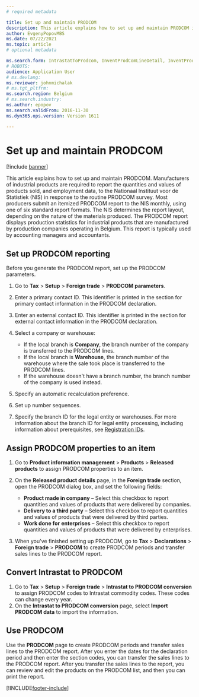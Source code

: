 ```yaml
---
# required metadata

title: Set up and maintain PRODCOM
description: This article explains how to set up and maintain PRODCOM in Microsoft Dynamics 365 Finance. 
author: EvgenyPopovMBS
ms.date: 07/22/2021
ms.topic: article
# optional metadata

ms.search.form: IntrastatToProdcom, InventProdComLineDetail, InventProdComLineWithCode, InventProdComParameters, InventProdComTable
# ROBOTS: 
audience: Application User
# ms.devlang: 
ms.reviewer: johnmichalak
# ms.tgt_pltfrm: 
ms.search.region: Belgium
# ms.search.industry: 
ms.author: epopov
ms.search.validFrom: 2016-11-30
ms.dyn365.ops.version: Version 1611

---
```


# Set up and maintain PRODCOM

[!include [banner](../../includes/banner.md)]

This article explains how to set up and maintain PRODCOM. Manufacturers of industrial products are required to report the quantities and values of products sold, and employment data, to the Nationaal Instituut voor de Statistiek (NIS) in response to the routine PRODCOM survey. Most producers submit an itemized PRODCOM report to the NIS monthly, using one of six standard report formats. The NIS determines the report layout, depending on the nature of the materials produced. The PRODCOM report displays production statistics for industrial products that are manufactured by production companies operating in Belgium. This report is typically used by accounting managers and accountants.

## Set up PRODCOM reporting

Before you generate the PRODCOM report, set up the PRODCOM parameters.

1. Go to **Tax** \> **Setup** \> **Foreign trade** \> **PRODCOM parameters**.
2. Enter a primary contact ID. This identifier is printed in the section for primary contact information in the PRODCOM declaration.
3. Enter an external contact ID. This identifier is printed in the section for external contact information in the PRODCOM declaration.
4. Select a company or warehouse:

    - If the local branch is **Company**, the branch number of the company is transferred to the PRODCOM lines.
    - If the local branch is **Warehouse**, the branch number of the warehouse where the sale took place is transferred to the PRODCOM lines.
    - If the warehouse doesn't have a branch number, the branch number of the company is used instead.

5. Specify an automatic recalculation preference.
6. Set up number sequences.
7. Specify the branch ID for the legal entity or warehouses. For more information about the branch ID for legal entity processing, including information about prerequisites, see [Registration IDs](../europe/emea-registration-ids.md).

## Assign PRODCOM properties to an item

1. Go to **Product information management** \> **Products** \> **Released products** to assign PRODCOM properties to an item. 
2. On the **Released product details** page, in the **Foreign trade** section, open the PRODCOM dialog box, and set the following fields:

    - **Product made in company** – Select this checkbox to report quantities and values of products that were delivered by companies.
    - **Delivery to a third party** – Select this checkbox to report quantities and values of products that were delivered by third parties.
    - **Work done for** **enterprises** – Select this checkbox to report quantities and values of products that were delivered by enterprises.

3. When you've finished setting up PRODCOM, go to **Tax** \> **Declarations** \> **Foreign trade** \> **PRODCOM** to create PRODCOM periods and transfer sales lines to the PRODCOM report.

## Convert Intrastat to PRODCOM

1. Go to **Tax** \> **Setup** \> **Foreign trade** \> **Intrastat to PRODCOM conversion** to assign PRODCOM codes to Intrastat commodity codes. These codes can change every year.
2. On the **Intrastat to PRODCOM conversion** page, select **Import PRODCOM data** to import the information.

## Use PRODCOM
Use the **PRODCOM** page to create PRODCOM periods and transfer sales lines to the PRODCOM report. After you enter the dates for the declaration period and then enter the section codes, you can transfer the sales lines to the PRODCOM report. After you transfer the sales lines to the report, you can review and edit the products on the PRODCOM list, and then you can print the report.


[!INCLUDE[footer-include](../../../includes/footer-banner.md)]
